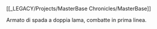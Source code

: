 [[_LEGACY/Projects/MasterBase Chronicles/MasterBase]]

Armato di spada a doppia lama, combatte in prima linea.